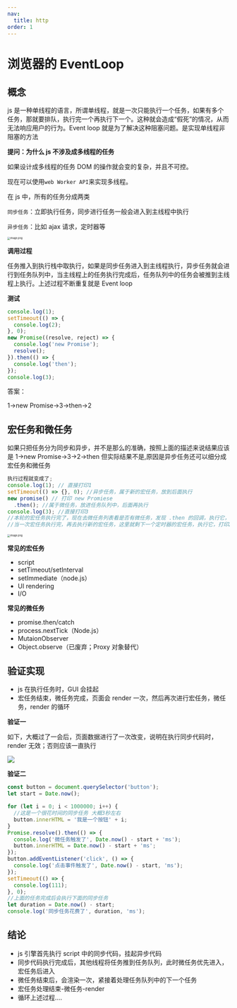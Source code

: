 ```yaml
---
nav:
  title: http
order: 1
---
```


# 浏览器的 EventLoop

## **概念**

js 是一种单线程的语言，所谓单线程，就是一次只能执行一个任务，如果有多个任务，那就要排队，执行完一个再执行下一个。这种就会造成“假死”的情况，从而无法响应用户的行为。Event loop 就是为了解决这种阻塞问题。是实现单线程非阻塞的方法

**提问：为什么 js 不涉及成多线程的任务**

如果设计成多线程的任务 DOM 的操作就会变的复杂，并且不可控。

现在可以使用`web Worker API`来实现多线程。

在 js 中，所有的任务分成两类

`同步任务`：立即执行任务，同步进行任务一般会进入到主线程中执行

`异步任务`：比如 ajax 请求，定时器等

<img src="https://pic.imgdb.cn/item/641339a2ebf10e5d5320b699.jpg" alt="image.png" style="zoom: 40%;" />

**调用过程**

任务推入到执行栈中取执行，如果是同步任务进入到主线程执行，异步任务就会进行到任务队列中，当主线程上的任务执行完成后，任务队列中的任务会被推到主线程上执行。上述过程不断重复就是 Event loop

**测试**

```javascript
console.log(1);
setTimeout(() => {
  console.log(2);
}, 0);
new Promise((resolve, reject) => {
  console.log('new Promise');
  resolve();
}).then(() => {
  console.log('then');
});
console.log(3);
```

答案：

1->new Promise->3->then->2

## 宏任务和微任务

如果只把任务分为同步和异步，并不是那么的准确，按照上面的描述来说结果应该是 1->new Promise->3->2->then 但实际结果不是,原因是异步任务还可以细分成宏任务和微任务

```javascript
执行过程就变成了;
console.log(1); // 直接打印1
setTimeout(() => {}, 0); //异步任务，属于新的宏任务，放到后面执行
new promise() // 打印 new Promiese
  .then(); //属于微任务，放进任务队列中，后面再执行
console.log(3); //直接打印3
//本轮的宏任务执行完了，现在去微任务列表看是否有微任务，发现 .then 的回调，执行它，打印 'then'
//当一次宏任务执行完，再去执行新的宏任务，这里就剩下一个定时器的宏任务，执行它，打印2
```

<img src="https://pic.imgdb.cn/item/641339c5ebf10e5d532135c5.jpg" alt="image.png" style="zoom: 40%;" />

**常见的宏任务**

- script
- setTimeout/setInterval
- setImmediate（node.js）
- UI rendering
- I/O

**常见的微任务**

- promise.then/catch
- process.nextTick（Node.js）
- MutaionObserver
- Object.observe（已废弃；Proxy 对象替代）

## 验证实现

- js 在执行任务时，GUI 会挂起
- 宏任务结束，微任务完成，页面会 render 一次，然后再次进行宏任务，微任务，render 的循环

**验证一**

如下，大概过了一会后，页面数据进行了一次改变，说明在执行同步代码时，render 无效；否则应该一直执行

![](https://pic.imgdb.cn/item/64133945ebf10e5d531f801b.gif)

**验证二**

```javascript
const button = document.querySelector('button');
let start = Date.now();

for (let i = 0; i < 1000000; i++) {
  //这是一个很花时间的同步任务 大概3秒左右
  button.innerHTML = '我是一个按钮' + i;
}
Promise.resolve().then(() => {
  console.log('微任务触发了', Date.now() - start + 'ms');
  button.innerHTML = Date.now() - start + 'ms';
});
button.addEventListener('click', () => {
  console.log('点击事件触发了', Date.now() - start, 'ms');
});
setTimeout(() => {
  console.log(111);
}, 0);
//上面的任务完成后会执行下面的同步任务
let duration = Date.now() - start;
console.log('同步任务花费了', duration, 'ms');
```

## 结论

- js 引擎首先执行 script 中的同步代码，挂起异步代码
- 同步代码执行完成后，其他线程将任务推到任务队列，此时微任务优先进入，宏任务后进入
- 微任务结束后，会渲染一次，紧接着处理任务队列中的下一个任务
- 宏任务处理结束-微任务-render
- 循环上述过程....
